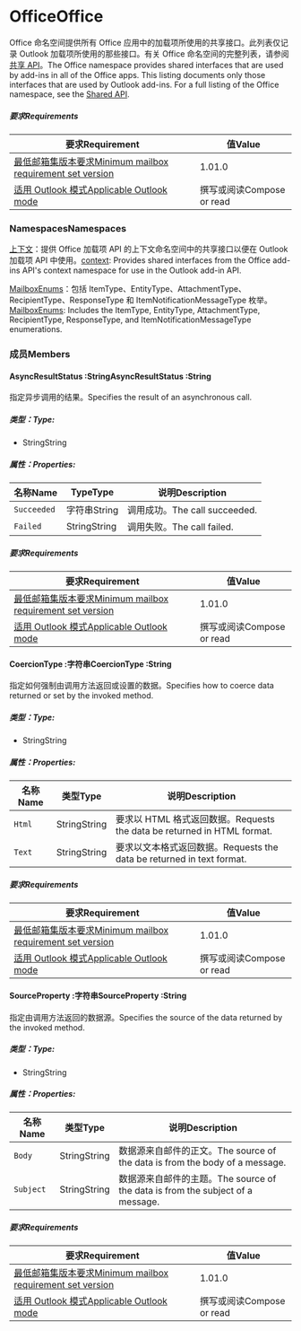  

# <a name="office"></a><span data-ttu-id="c81f3-101">Office</span><span class="sxs-lookup"><span data-stu-id="c81f3-101">Office</span></span>

<span data-ttu-id="c81f3-p101">Office 命名空间提供所有 Office 应用中的加载项所使用的共享接口。此列表仅记录 Outlook 加载项所使用的那些接口。有关 Office 命名空间的完整列表，请参阅[共享 API](/javascript/api/office)。</span><span class="sxs-lookup"><span data-stu-id="c81f3-p101">The Office namespace provides shared interfaces that are used by add-ins in all of the Office apps. This listing documents only those interfaces that are used by Outlook add-ins. For a full listing of the Office namespace, see the [Shared API](/javascript/api/office).</span></span>

##### <a name="requirements"></a><span data-ttu-id="c81f3-104">要求</span><span class="sxs-lookup"><span data-stu-id="c81f3-104">Requirements</span></span>

|<span data-ttu-id="c81f3-105">要求</span><span class="sxs-lookup"><span data-stu-id="c81f3-105">Requirement</span></span>| <span data-ttu-id="c81f3-106">值</span><span class="sxs-lookup"><span data-stu-id="c81f3-106">Value</span></span>|
|---|---|
|[<span data-ttu-id="c81f3-107">最低邮箱集版本要求</span><span class="sxs-lookup"><span data-stu-id="c81f3-107">Minimum mailbox requirement set version</span></span>](/office/dev/add-ins/reference/requirement-sets/outlook-api-requirement-sets)| <span data-ttu-id="c81f3-108">1.0</span><span class="sxs-lookup"><span data-stu-id="c81f3-108">1.0</span></span>|
|[<span data-ttu-id="c81f3-109">适用 Outlook 模式</span><span class="sxs-lookup"><span data-stu-id="c81f3-109">Applicable Outlook mode</span></span>](https://docs.microsoft.com/outlook/add-ins/#extension-points)| <span data-ttu-id="c81f3-110">撰写或阅读​</span><span class="sxs-lookup"><span data-stu-id="c81f3-110">Compose or read</span></span>|

### <a name="namespaces"></a><span data-ttu-id="c81f3-111">Namespaces</span><span class="sxs-lookup"><span data-stu-id="c81f3-111">Namespaces</span></span>

<span data-ttu-id="c81f3-112">[上下文](office.context.md)：提供 Office 加载项 API 的上下文命名空间中的共享接口以便在 Outlook 加载项 API 中使用。</span><span class="sxs-lookup"><span data-stu-id="c81f3-112">[context](office.context.md): Provides shared interfaces from the Office add-ins API's context namespace for use in the Outlook add-in API.</span></span>

<span data-ttu-id="c81f3-113">[MailboxEnums](/javascript/api/outlook/office.mailboxenums.attachmenttype)：包括 ItemType、EntityType、AttachmentType、RecipientType、ResponseType 和 ItemNotificationMessageType 枚举。</span><span class="sxs-lookup"><span data-stu-id="c81f3-113">[MailboxEnums](/javascript/api/outlook/office.mailboxenums.attachmenttype): Includes the ItemType, EntityType, AttachmentType, RecipientType, ResponseType, and ItemNotificationMessageType enumerations.</span></span>

### <a name="members"></a><span data-ttu-id="c81f3-114">成员</span><span class="sxs-lookup"><span data-stu-id="c81f3-114">Members</span></span>

####  <a name="asyncresultstatus-string"></a><span data-ttu-id="c81f3-115">AsyncResultStatus :String</span><span class="sxs-lookup"><span data-stu-id="c81f3-115">AsyncResultStatus :String</span></span>

<span data-ttu-id="c81f3-116">指定异步调用的结果。</span><span class="sxs-lookup"><span data-stu-id="c81f3-116">Specifies the result of an asynchronous call.</span></span>

##### <a name="type"></a><span data-ttu-id="c81f3-117">类型：</span><span class="sxs-lookup"><span data-stu-id="c81f3-117">Type:</span></span>

*   <span data-ttu-id="c81f3-118">String</span><span class="sxs-lookup"><span data-stu-id="c81f3-118">String</span></span>

##### <a name="properties"></a><span data-ttu-id="c81f3-119">属性：</span><span class="sxs-lookup"><span data-stu-id="c81f3-119">Properties:</span></span>

|<span data-ttu-id="c81f3-120">名称</span><span class="sxs-lookup"><span data-stu-id="c81f3-120">Name</span></span>| <span data-ttu-id="c81f3-121">Type</span><span class="sxs-lookup"><span data-stu-id="c81f3-121">Type</span></span>| <span data-ttu-id="c81f3-122">说明</span><span class="sxs-lookup"><span data-stu-id="c81f3-122">Description</span></span>|
|---|---|---|
|`Succeeded`| <span data-ttu-id="c81f3-123">字符串</span><span class="sxs-lookup"><span data-stu-id="c81f3-123">String</span></span>|<span data-ttu-id="c81f3-124">调用成功。</span><span class="sxs-lookup"><span data-stu-id="c81f3-124">The call succeeded.</span></span>|
|`Failed`| <span data-ttu-id="c81f3-125">String</span><span class="sxs-lookup"><span data-stu-id="c81f3-125">String</span></span>|<span data-ttu-id="c81f3-126">调用失败。</span><span class="sxs-lookup"><span data-stu-id="c81f3-126">The call failed.</span></span>|

##### <a name="requirements"></a><span data-ttu-id="c81f3-127">要求</span><span class="sxs-lookup"><span data-stu-id="c81f3-127">Requirements</span></span>

|<span data-ttu-id="c81f3-128">要求</span><span class="sxs-lookup"><span data-stu-id="c81f3-128">Requirement</span></span>| <span data-ttu-id="c81f3-129">值</span><span class="sxs-lookup"><span data-stu-id="c81f3-129">Value</span></span>|
|---|---|
|[<span data-ttu-id="c81f3-130">最低邮箱集版本要求</span><span class="sxs-lookup"><span data-stu-id="c81f3-130">Minimum mailbox requirement set version</span></span>](/office/dev/add-ins/reference/requirement-sets/outlook-api-requirement-sets)| <span data-ttu-id="c81f3-131">1.0</span><span class="sxs-lookup"><span data-stu-id="c81f3-131">1.0</span></span>|
|[<span data-ttu-id="c81f3-132">适用 Outlook 模式</span><span class="sxs-lookup"><span data-stu-id="c81f3-132">Applicable Outlook mode</span></span>](https://docs.microsoft.com/outlook/add-ins/#extension-points)| <span data-ttu-id="c81f3-133">撰写或阅读​</span><span class="sxs-lookup"><span data-stu-id="c81f3-133">Compose or read</span></span>|
####  <a name="coerciontype-string"></a><span data-ttu-id="c81f3-134">CoercionType :字符串</span><span class="sxs-lookup"><span data-stu-id="c81f3-134">CoercionType :String</span></span>

<span data-ttu-id="c81f3-135">指定如何强制由调用方法返回或设置的数据。</span><span class="sxs-lookup"><span data-stu-id="c81f3-135">Specifies how to coerce data returned or set by the invoked method.</span></span>

##### <a name="type"></a><span data-ttu-id="c81f3-136">类型：</span><span class="sxs-lookup"><span data-stu-id="c81f3-136">Type:</span></span>

*   <span data-ttu-id="c81f3-137">String</span><span class="sxs-lookup"><span data-stu-id="c81f3-137">String</span></span>

##### <a name="properties"></a><span data-ttu-id="c81f3-138">属性：</span><span class="sxs-lookup"><span data-stu-id="c81f3-138">Properties:</span></span>

|<span data-ttu-id="c81f3-139">名称</span><span class="sxs-lookup"><span data-stu-id="c81f3-139">Name</span></span>| <span data-ttu-id="c81f3-140">类型</span><span class="sxs-lookup"><span data-stu-id="c81f3-140">Type</span></span>| <span data-ttu-id="c81f3-141">说明</span><span class="sxs-lookup"><span data-stu-id="c81f3-141">Description</span></span>|
|---|---|---|
|`Html`| <span data-ttu-id="c81f3-142">String</span><span class="sxs-lookup"><span data-stu-id="c81f3-142">String</span></span>|<span data-ttu-id="c81f3-143">要求以 HTML 格式返回数据。</span><span class="sxs-lookup"><span data-stu-id="c81f3-143">Requests the data be returned in HTML format.</span></span>|
|`Text`| <span data-ttu-id="c81f3-144">String</span><span class="sxs-lookup"><span data-stu-id="c81f3-144">String</span></span>|<span data-ttu-id="c81f3-145">要求以文本格式返回数据。</span><span class="sxs-lookup"><span data-stu-id="c81f3-145">Requests the data be returned in text format.</span></span>|

##### <a name="requirements"></a><span data-ttu-id="c81f3-146">要求</span><span class="sxs-lookup"><span data-stu-id="c81f3-146">Requirements</span></span>

|<span data-ttu-id="c81f3-147">要求</span><span class="sxs-lookup"><span data-stu-id="c81f3-147">Requirement</span></span>| <span data-ttu-id="c81f3-148">值</span><span class="sxs-lookup"><span data-stu-id="c81f3-148">Value</span></span>|
|---|---|
|[<span data-ttu-id="c81f3-149">最低邮箱集版本要求</span><span class="sxs-lookup"><span data-stu-id="c81f3-149">Minimum mailbox requirement set version</span></span>](/office/dev/add-ins/reference/requirement-sets/outlook-api-requirement-sets)| <span data-ttu-id="c81f3-150">1.0</span><span class="sxs-lookup"><span data-stu-id="c81f3-150">1.0</span></span>|
|[<span data-ttu-id="c81f3-151">适用 Outlook 模式</span><span class="sxs-lookup"><span data-stu-id="c81f3-151">Applicable Outlook mode</span></span>](https://docs.microsoft.com/outlook/add-ins/#extension-points)| <span data-ttu-id="c81f3-152">撰写或阅读​</span><span class="sxs-lookup"><span data-stu-id="c81f3-152">Compose or read</span></span>|
####  <a name="sourceproperty-string"></a><span data-ttu-id="c81f3-153">SourceProperty :字符串</span><span class="sxs-lookup"><span data-stu-id="c81f3-153">SourceProperty :String</span></span>

<span data-ttu-id="c81f3-154">指定由调用方法返回的数据源。</span><span class="sxs-lookup"><span data-stu-id="c81f3-154">Specifies the source of the data returned by the invoked method.</span></span>

##### <a name="type"></a><span data-ttu-id="c81f3-155">类型：</span><span class="sxs-lookup"><span data-stu-id="c81f3-155">Type:</span></span>

*   <span data-ttu-id="c81f3-156">String</span><span class="sxs-lookup"><span data-stu-id="c81f3-156">String</span></span>

##### <a name="properties"></a><span data-ttu-id="c81f3-157">属性：</span><span class="sxs-lookup"><span data-stu-id="c81f3-157">Properties:</span></span>

|<span data-ttu-id="c81f3-158">名称</span><span class="sxs-lookup"><span data-stu-id="c81f3-158">Name</span></span>| <span data-ttu-id="c81f3-159">类型</span><span class="sxs-lookup"><span data-stu-id="c81f3-159">Type</span></span>| <span data-ttu-id="c81f3-160">说明</span><span class="sxs-lookup"><span data-stu-id="c81f3-160">Description</span></span>|
|---|---|---|
|`Body`| <span data-ttu-id="c81f3-161">String</span><span class="sxs-lookup"><span data-stu-id="c81f3-161">String</span></span>|<span data-ttu-id="c81f3-162">数据源来自邮件的正文。</span><span class="sxs-lookup"><span data-stu-id="c81f3-162">The source of the data is from the body of a message.</span></span>|
|`Subject`| <span data-ttu-id="c81f3-163">String</span><span class="sxs-lookup"><span data-stu-id="c81f3-163">String</span></span>|<span data-ttu-id="c81f3-164">数据源来自邮件的主题。</span><span class="sxs-lookup"><span data-stu-id="c81f3-164">The source of the data is from the subject of a message.</span></span>|

##### <a name="requirements"></a><span data-ttu-id="c81f3-165">要求</span><span class="sxs-lookup"><span data-stu-id="c81f3-165">Requirements</span></span>

|<span data-ttu-id="c81f3-166">要求</span><span class="sxs-lookup"><span data-stu-id="c81f3-166">Requirement</span></span>| <span data-ttu-id="c81f3-167">值</span><span class="sxs-lookup"><span data-stu-id="c81f3-167">Value</span></span>|
|---|---|
|[<span data-ttu-id="c81f3-168">最低邮箱集版本要求</span><span class="sxs-lookup"><span data-stu-id="c81f3-168">Minimum mailbox requirement set version</span></span>](/office/dev/add-ins/reference/requirement-sets/outlook-api-requirement-sets)| <span data-ttu-id="c81f3-169">1.0</span><span class="sxs-lookup"><span data-stu-id="c81f3-169">1.0</span></span>|
|[<span data-ttu-id="c81f3-170">适用 Outlook 模式</span><span class="sxs-lookup"><span data-stu-id="c81f3-170">Applicable Outlook mode</span></span>](https://docs.microsoft.com/outlook/add-ins/#extension-points)| <span data-ttu-id="c81f3-171">撰写或阅读​</span><span class="sxs-lookup"><span data-stu-id="c81f3-171">Compose or read</span></span>|